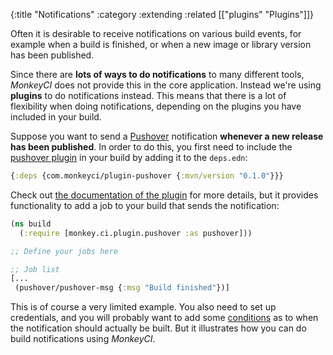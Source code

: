 {:title "Notifications"
 :category :extending
 :related [["plugins" "Plugins"]]}

Often it is desirable to receive notifications on various build events, for example
when a build is finished, or when a new image or library version has been published.

Since there are **lots of ways to do notifications** to many different tools, *MonkeyCI*
does not provide this in the core application.  Instead we're using **plugins** to do
notifications instead.  This means that there is a lot of flexibility when doing
notifications, depending on the plugins you have included in your build.

Suppose you want to send a [Pushover](https://pushover.net) notification **whenever
a new release has been published**.  In order to do this, you first need to include
the [pushover plugin](https://github.com/monkey-projects/plugin-pushover.git) in
your build by adding it to the `deps.edn`:

```clojure
{:deps {com.monkeyci/plugin-pushover {:mvn/version "0.1.0"}}}
```

Check out [the documentation of the plugin](https://github.com/monkey-projects/plugin-pushover)
for more details, but it provides functionality to add a job to your build that sends
the notification:

```clojure
(ns build
  (:require [monkey.ci.plugin.pushover :as pushover]))

;; Define your jobs here

;; Job list
[...
 (pushover/pushover-msg {:msg "Build finished"})]
```

This is of course a very limited example.  You also need to set up credentials, and you
will probably want to add some [conditions](conditions) as to when the notification
should actually be built.  But it illustrates how you can do build notifications
using *MonkeyCI*.